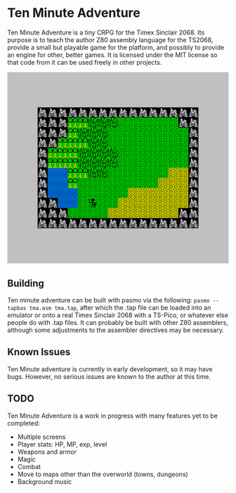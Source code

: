 # Ten Minute Adventure
 
Ten Minute Adventure is a tiny CRPG for the Timex Sinclair 2068. Its purpose is to teach the author Z80 assembly language for the TS2068, provide a small but playable game for the platform, and possibly to provide an engine for other, better games. It is licensed under the MIT license so that code from it can be used freely in other projects.
 
![Screenshot of Ten Minute Adventure](screenshot.png)
 
## Building

Ten minute adventure can be built with pasmo via the following: `pasmo --tapbas tma.asm tma.tap`, after which the .tap file can be loaded into an emulator or onto a real Timex Sinclair 2068 with a TS-Pico, or whatever else people do with .tap files. It can probably be built with other Z80 assemblers, although some adjustments to the assembler directives may be necessary.

## Known Issues

Ten Minute adventure is currently in early development, so it may have bugs. However, no serious issues are known to the author at this time.

## TODO

Ten Minute Adventure is a work in progress with many features yet to be completed:

* Multiple screens
* Player stats: HP, MP, exp, level
* Weapons and armor
* Magic
* Combat
* Move to maps other than the overworld (towns, dungeons)
* Background music
